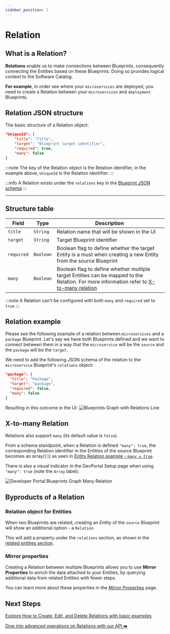 ```yaml
---
sidebar_position: 1
---
```


# Relation

## What is a Relation?

**Relations** enable us to make connections between Blueprints, consequently connecting the Entities based on these Blueprints. Doing so provides logical context to the Software Catalog.

**For example**, in order see where your `microservices` are deployed, you need to create a Relation between your `microservices` and `deployment` Blueprints.

## Relation JSON structure

The basic structure of a Relation object:

```json showLineNumbers
"UniqueId": {
    "title": "Title",
    "target": "Blueprint target identifier",
    "required": true,
    "many": false
}
```

:::note
The key of the Relation object is the Relation identifier, in the example above, `UniqueId` is the Relation identifier.
:::

:::info
A Relation exists under the `relations` key in the [Blueprint JSON schema](../blueprint/blueprint.md#blueprint-json-schema)
:::

---

## Structure table

| Field      | Type      | Description                                                                                                                                                    |
| ---------- | --------- | -------------------------------------------------------------------------------------------------------------------------------------------------------------- |
| `title`    | `String`  | Relation name that will be shown in the UI                                                                                                                     |
| `target`   | `String`  | Target Blueprint identifier                                                                                                                                    |
| `required` | `Boolean` | Boolean flag to define whether the target Entity is a must when creating a new Entity from the source Blueprint                                                |
| `many`     | `Boolean` | Boolean flag to define whether multiple target Entities can be mapped to the Relation. For more information refer to [X-to-many relation](#x-to-many-relation) |

:::note
A Relation can't be configured with both `many` and `required` set to `true`
:::

## Relation example

Please see the following example of a relation between `microservices` and a `package` Blueprint.
Let's say we have both Blueprints defined and we want to connect between them in a way that the `microservice` will be the `source` and the `package` will be the `target`.

We need to add the following JSON schema of the relation to the `microservice` Blueprint's `relations` object:

```json showLineNumbers
"package": {
  "title": "Package",
  "target": "package",
  "required": false,
  "many": false
}
```

Resulting in this outcome in the UI:
![Blueprints Graph with Relations Line](../../../static/img/software-catalog/MicroservicePackageBlueprintGraphRelationUI.png)

## X-to-many Relation

Relations also support `many` (its default value is `false`).

From a schema standpoint, when a Relation is defined `"many": true`, the corresponding Relation identifier in the Entities of the source Blueprint becomes an array(`[]`) as seen in [Entity Relation example - `many = true`](../entity/entity.md#entity-relation-example---many--true).

There is also a visual indicator in the DevPortal Setup page when using `"many": true` (note the `Array` label):

![Developer Portal Blueprints Graph Many Relation](../../../static/img/software-catalog/MicroservicePackageBlueprintGraphManyRelationUI.png)

## Byproducts of a Relation

### Relation object for Entities

When two Blueprints are related, creating an Entity of the `source` Blueprint will show an additional option - a `Relation`.

This will add a property under the `relations` section, as shown in the [related entities section](../entity/entity.md#related-entities).

### Mirror properties

Creating a Relation between multiple Blueprints allows you to use **Mirror Properties** to enrich the data attached to your Entities, by querying additional data from related Entities with fewer steps.

You can learn more about these properties in the [Mirror Properties](../blueprint/mirror-properties) page.

## Next Steps

[Explore How to Create, Edit, and Delete Relations with basic examples](./tutorial)

[Dive into advanced operations on Relations with our API ➡️ ](../../api-providers/rest.md)
